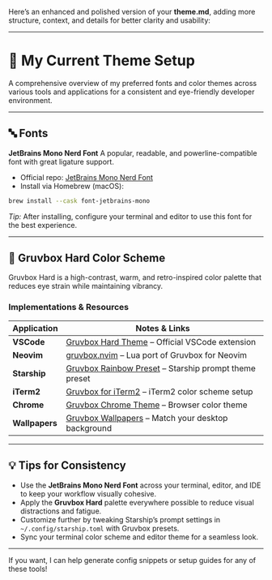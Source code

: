 Here’s an enhanced and polished version of your **theme.md**, adding more structure, context, and details for better clarity and usability:

---

# 🎨 My Current Theme Setup

A comprehensive overview of my preferred fonts and color themes across various tools and applications for a consistent and eye-friendly developer environment.

---

## 🔤 Fonts

**JetBrains Mono Nerd Font**
A popular, readable, and powerline-compatible font with great ligature support.

* Official repo: [JetBrains Mono Nerd Font](https://github.com/JetBrains/JetBrainsMono)
* Install via Homebrew (macOS):

```sh
brew install --cask font-jetbrains-mono
```

*Tip:* After installing, configure your terminal and editor to use this font for the best experience.

---

## 🎨 Gruvbox Hard Color Scheme

Gruvbox Hard is a high-contrast, warm, and retro-inspired color palette that reduces eye strain while maintaining vibrancy.

### Implementations & Resources

| Application    | Notes & Links                                                                                                                          |
| -------------- | -------------------------------------------------------------------------------------------------------------------------------------- |
| **VSCode**     | [Gruvbox Hard Theme](https://marketplace.visualstudio.com/items?itemName=jdinhlife.gruvbox) – Official VSCode extension                |
| **Neovim**     | [gruvbox.nvim](https://github.com/ellisonleao/gruvbox.nvim) – Lua port of Gruvbox for Neovim                                           |
| **Starship**   | [Gruvbox Rainbow Preset](https://starship.rs/presets/gruvbox-rainbow) – Starship prompt theme preset                                   |
| **iTerm2**     | [Gruvbox for iTerm2](https://github.com/runxel/gruvbox-iterm) – iTerm2 color scheme setup                                              |
| **Chrome**     | [Gruvbox Chrome Theme](https://chrome.google.com/webstore/detail/gruvbox-theme/ihennfdbghdiflogeancnalflhgmanop) – Browser color theme |
| **Wallpapers** | [Gruvbox Wallpapers](https://gruvbox-wallpapers.pages.dev/) – Match your desktop background                                            |

---

## 💡 Tips for Consistency

* Use the **JetBrains Mono Nerd Font** across your terminal, editor, and IDE to keep your workflow visually cohesive.
* Apply the **Gruvbox Hard** palette everywhere possible to reduce visual distractions and fatigue.
* Customize further by tweaking Starship’s prompt settings in `~/.config/starship.toml` with Gruvbox presets.
* Sync your terminal color scheme and editor theme for a seamless look.

---

If you want, I can help generate config snippets or setup guides for any of these tools!
